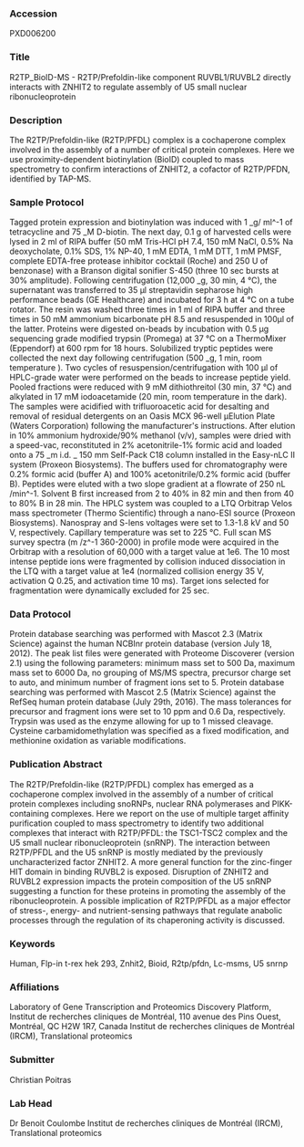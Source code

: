 ### Accession
PXD006200

### Title
R2TP_BioID-MS -  R2TP/Prefoldin-like component RUVBL1/RUVBL2 directly interacts with ZNHIT2 to regulate assembly of U5 small nuclear ribonucleoprotein

### Description
The R2TP/Prefoldin-like (R2TP/PFDL) complex is a cochaperone complex involved in the assembly of a number of critical protein complexes. Here we use proximity-dependent biotinylation (BioID) coupled to mass spectrometry to confirm interactions of ZNHIT2, a cofactor of R2TP/PFDN, identified by TAP-MS.

### Sample Protocol
Tagged protein expression and biotinylation was induced with 1 _g/ ml^-1 of tetracycline and 75 _M D-biotin. The next day, 0.1 g of harvested cells were lysed in 2 ml of RIPA buffer (50 mM Tris-HCl pH 7.4, 150 mM NaCl, 0.5% Na deoxycholate, 0.1% SDS, 1% NP-40, 1 mM EDTA, 1 mM DTT, 1 mM PMSF, complete EDTA-free protease inhibitor cocktail (Roche) and 250 U of benzonase) with a Branson digital sonifier S-450 (three 10 sec bursts at 30% amplitude). Following centrifugation (12,000 _g, 30 min, 4 °C), the supernatant was transferred to 35 µl streptavidin sepharose high performance beads (GE Healthcare) and incubated for 3 h at 4 °C on a tube rotator. The resin was washed three times in 1 ml of RIPA buffer and three times in 50 mM ammonium bicarbonate pH 8.5 and resuspended in 100µl of the latter. Proteins were digested on-beads by incubation with 0.5 µg sequencing grade modified trypsin (Promega) at 37 °C on a ThermoMixer (Eppendorf) at 600 rpm for 18 hours. Solubilized tryptic peptides were collected the next day following centrifugation (500 _g, 1 min, room temperature ). Two cycles of resuspension/centrifugation with 100 µl of HPLC-grade water were performed on the beads to increase peptide yield. Pooled fractions were reduced with 9 mM dithiothreitol (30 min, 37 °C) and alkylated in 17 mM iodoacetamide (20 min, room temperature in the dark). The samples were acidified with trifluoroacetic acid for desalting and removal of residual detergents on an Oasis MCX 96-well µElution Plate (Waters Corporation) following the manufacturer's instructions. After elution in 10% ammonium hydroxide/90% methanol (v/v), samples were dried with a speed-vac, reconstituted in 2% acetonitrile-1% formic acid and loaded onto a 75 _m i.d. _ 150 mm Self-Pack C18 column installed in the Easy-nLC II system (Proxeon Biosystems).  The buffers used for chromatography were 0.2% formic acid (buffer A) and 100% acetonitrile/0.2% formic acid (buffer B). Peptides were eluted with a two slope gradient at a flowrate of 250 nL /min^-1.  Solvent B first increased from 2 to 40% in 82 min and then from 40 to 80% B in 28 min.  The HPLC system was coupled to a LTQ Orbitrap Velos mass spectrometer (Thermo Scientific) through a nano-ESI source (Proxeon Biosystems). Nanospray and S-lens voltages were set to 1.3-1.8 kV and 50 V, respectively. Capillary temperature was set to 225 °C. Full scan MS survey spectra (m /z^-1 360-2000) in profile mode were acquired in the Orbitrap with a resolution of 60,000 with a target value at 1e6. The 10 most intense peptide ions were fragmented by collision induced dissociation in the LTQ with a target value at 1e4 (normalized collision energy 35 V, activation Q 0.25, and activation time 10 ms). Target ions selected for fragmentation were dynamically excluded for 25 sec.

### Data Protocol
Protein database searching was performed with Mascot 2.3 (Matrix Science) against the human NCBInr protein database (version July 18, 2012). The peak list files were generated with Proteome Discoverer (version 2.1) using the following parameters: minimum mass set to 500 Da, maximum mass set to 6000 Da, no grouping of MS/MS spectra, precursor charge set to auto, and minimum number of fragment ions set to 5. Protein database searching was performed with Mascot 2.5 (Matrix Science) against the RefSeq human protein database (July 29th, 2016). The mass tolerances for precursor and fragment ions were set to 10 ppm and 0.6 Da, respectively. Trypsin was used as the enzyme allowing for up to 1 missed cleavage. Cysteine carbamidomethylation was specified as a fixed modification, and methionine oxidation as variable modifications.

### Publication Abstract
The R2TP/Prefoldin-like (R2TP/PFDL) complex has emerged as a cochaperone complex involved in the assembly of a number of critical protein complexes including snoRNPs, nuclear RNA polymerases and PIKK-containing complexes. Here we report on the use of multiple target affinity purification coupled to mass spectrometry to identify two additional complexes that interact with R2TP/PFDL: the TSC1-TSC2 complex and the U5 small nuclear ribonucleoprotein (snRNP). The interaction between R2TP/PFDL and the U5 snRNP is mostly mediated by the previously uncharacterized factor ZNHIT2. A more general function for the zinc-finger HIT domain in binding RUVBL2 is exposed. Disruption of ZNHIT2 and RUVBL2 expression impacts the protein composition of the U5 snRNP suggesting a function for these proteins in promoting the assembly of the ribonucleoprotein. A possible implication of R2TP/PFDL as a major effector of stress-, energy- and nutrient-sensing pathways that regulate anabolic processes through the regulation of its chaperoning activity is discussed.

### Keywords
Human, Flp-in t-rex hek 293, Znhit2, Bioid, R2tp/pfdn, Lc-msms, U5 snrnp

### Affiliations
Laboratory of Gene Transcription and Proteomics Discovery Platform, Institut de recherches cliniques de Montréal, 110 avenue des Pins Ouest, Montréal, QC H2W 1R7, Canada
Institut de recherches cliniques de Montréal (IRCM), Translational proteomics

### Submitter
Christian Poitras

### Lab Head
Dr Benoit Coulombe
Institut de recherches cliniques de Montréal (IRCM), Translational proteomics


